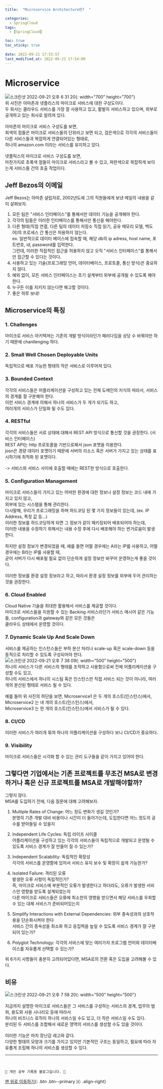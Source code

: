```yaml
---
title:  "Microservice Architecture란?  "

categories:
  - SpringCloud
tags:
  - [SpringCloud]

toc: true
toc_sticky: true
 
date: 2022-09-21 17:53:57
last_modified_at: 2022-09-21 17:54:00
---
```


# Microservice
![스크린샷 2022-09-21 오후 6 31 20](https://user-images.githubusercontent.com/59405576/191469513-68b79447-9f64-4954-9373-9637bb993183.png){: width="700" height="700"}<br>
위 사진은 아마존과 넷플리스의 마이크로 서비스에 대한 구성도이다.<br>
두 회사는 클라우드 서비스를 가장 잘 사용하고 있고, 활발히 서비스하고 있으며, 외부로 공개하고 있는 회사로 알려져 있다.<br><br>
아마존의 마이크로 서비스 구성도를 보면,<br>
회색의 점들은 마이크로 서비스들의 단위라고 보면 되고, 검은색으로 각각의 서비스들이 다른 서비스들과 복잡하게 연결되어있는 형태로,<br>
하나의 amazon.com 이라는 서비스를 유지하고 있다.<br><br>
넷플릭스의 마이크로 서비스 구성도를 보면,<br>
마찬가지로 초록색 점들이 마이크로 서비스라고 볼 수 있고, 파란색으로 복잡하게 보이는게 서비스들 간의 호출 작업이다. 

## Jeff Bezos의 이메일
Jeff Bezos는 아마존 설립자로, 2002년도에 그의 직원들에게 보낸 메일의 내용을 같이 살펴보자.

1. 모든 팀은 "서비스 인터페이스"를 통해서만 데이터 기능을 공개해야 한다.
2. 각각의 팀들은 이러한 인터페이스를 통해서만 통신을 해야한다. 
3. 다른 형태(직접 연결, 다른 팀의 데이터 저장소 직접 읽기, 공유 메모리 모델, 백도어)의 프로세스 간 통신은 허용하지 않는다.<br>
ex. 일반적으로 데이터 베이스에 접속할 때, 해당 db의 ip adress, host name, 포트번호, id, password를 입력한다.<br>
그런데, 이러한 직접적인 접근을 허용하지 않고 오직 "서비스 인터페이스"를 통해서만 접근할 수 있다는 것이다.
4. 사용하고 있는 기술(프로그래밍 언어, 데이터베이스, 프로토콜, 통신 방식)은 중요하지 않다.
5. 예외 없이, 모든 서비스 인터페이스는 초기 설계부터 외부에 공개될 수 있도록 해야한다.
6. 누구든 이를 지키지 않는다면 해고할 것이다.
7. 좋은 하루 보내!

## Microservice의 특징
### 1. Challenges
마이크로 서비스 아키텍쳐는 기존의 개발 방식이라던가 패러다임을 상당 수 바꿔야만 하기 때문에 chanllenging 하다.

### 2. Small Well Chosen Deployable Units
독립적으로 배포 가능한 형태의 작은 서비스로 이루어져 있다.

### 3. Bounded Context
각각의 서비스들은 어플리케이션을 구성하고 있는 전체 도메인의 지식의 따라서, 서비스의 경계를 잘 구분해야 한다.<br>
이런 서비스 경계에 의해서 하나의 서비스가 두 개가 되기도 하고,<br>
여러개의 서비스가 단일화 될 수도 있다.

### 4. RESTful
각각의 서비스들은 서로 상태에 대해서 REST API 방식으로 통신할 것을 권장한다. (서비스 인터페이스)<br>
REST API는 http 프로토콜을 기반으로해서 json 포맷을 이용한다.<br>
josn은 경량 데이터 포맷이기 때문에 서버의 리소스 혹은 서버가 가지고 있는 상태를 표시하기에 최적화 된 포맷이다.<br><br>
-> 서비스와 서비스 사이에 호출할 때에는 REST한 방식으로 호출한다.

### 5. Configuration Management
마이크로 서비스들이 가지고 있는 어떠한 환경에 대한 정보나 설정 정보는 코드 내에 가지고 있지 않고,<br>
외부에 있는 시스템을 통해 관리한다.<br>
다시말해, 우리가 프로그래밍을 하며 하드코딩 된 몇 가지 정보들이 있는데, (ex. IP Address, 특정 값 등...)<br>
이러한 정보를 하드코딩하게 되면 그 정보가 같이 패키징되어 배포되어야 하는데,<br>
이러한 내용을 수정하기 위해서는 내용 수정 후에 다시 배포해야 하는 번거로움이 발생한다.<br><br>
하지만 설정 정보가 변경되었을 때, 예를 들면 어떨 경우에는 A라는 IP를 사용하고, 어떨 경우에는 B라는 IP를 사용할 때,<br>
굳이 서버가 다시 배포될 필요 없이 단순하게 설정 정보만 바꾸어 운영하는게 좋을 것이다.<br><br>
이러한 정보를 환경 설정 정보라고 하고, 따라서 환경 설정 정보를 외부에 두어 관리하는 것을 권장한다.

### 6. Cloud Enabled
Cloud Native 기술을 최대한 활용해서 서비스를 제공할 것이다.<br>
마이크로 서비스들을 지원할 수 있는 Backing 서비스라던가 서비스 매시어 같은 기능들, configuration과 gateway와 같은 모든 것들은<br>
클라우드 상태에서 운영할 것이다.

### 7. Dynamic Scale Up And Scale Down
서비스를 제공하는 인스턴스들은 부하 분산 처리나 scale-up 혹은 scale-down 등을 동적으로 처리할 수 있도록 구성되어야 한다.<br>
![스크린샷 2022-09-21 오후 7 38 09](https://user-images.githubusercontent.com/59405576/191483461-45c7f64a-b298-4bfc-836e-f42e9afb86ff.png){: width="500" height="500"}<br>
하나의 서비스가 다른 서비스의 형태를 조작하고 사용함으로써 전체 어플리케이션을 구성할 수도 있고,<br>
하나의 서비스에서 하나의 시스팀 혹은 인스턴스만 직접 서비스 되는 것이 아니라, 여러 개의 분산된 형태로 서비스 될 수 있다.<br><br>
예를 들어 위 사진의 하단을 보면, Microservice1 은 두 개의 호스트(인스턴스)에서,<br>
Microservice2 는 네 개의 호스트(인스턴스)에서,<br>
Microservice3 는 한 개의 호스트(인스턴스)에서 서비스가 될 수 있다.<br>

### 8. CI/CD
이러한 서비스가 여러개 묶여 하나의 어플리케이션을 구성하다 보니 CI/CD가 중요하다.

### 9. Visibility
마이크로 서비스들은 시각화 할 수 있는 관리 도구들을 같이 가지고 있어야 한다.

## 그렇다면 기업에서는 기존 프로젝트를 무조건 MSA로 변경하거나 혹은 신규 프로젝트를 MSA로 개발해야할까?
그렇지 않다.<br>
MSA를 도입하기 전에, 다음 질문에 대해 고려해보자.<br>
1. Multiple Rates of Change: 어느 정도 변화가 생길 것인가?<br>
분명히 기존 개발 대비 비용이나 시간이 더 들어가는데, 도입한다면 어느 정도의 공수를 받아들일 수 있을지

2. Independent Life Cycles: 독립 라이프 사이클<br>
어플리케이션을 구성하고 있는 각각의 서비스들이 독립적으로 개발되고 운영될 수 있도록 서비스 경계가 잘 만들어 질 수 있는가?

3. Independent Scalability: 독립적인 확장성<br>
각각의 서비스를 운영함에 있어서 서비스 유지 보수 및 확장이 쉽게 가능한가?

4. Isolated Failure: 격리된 오류<br>
발생한 오류 사항이 독립적인가?<br>
즉, 마이크로 서비스에 부분적인 오류가 발생한다고 하더라도, 오류가 발생한 서비스만 영향을 받도록 설계되었는지<br>
다른 마이크로 서비스들은 오류에 최소한의 영향을 받으면서 해당 서비스를 우회할 수 있는 대체 서비스가 준비되어있는지

5. Simplify Interactions with External Dependencies: 외부 종속성과의 상호작용을 단순화시켜야 한다<br>
서비스 간의 종속성을 최소화 하고 응집력을 높일 수 있도록 서비스 경계가 잘 구분되어 있는가?

6. Polyglot Technology: 각각의 서비스에 맞는 여러가지 프로그램 언어와 데이터베이스를 자유롭게 선택할 수 있는가?<br>

위 6가지 사항들이 충분히 고려되어있다면, MSA로의 전환 혹은 도입을 고려해볼 수 있다.

## 비유
![스크린샷 2022-09-21 오후 7 58 20](https://user-images.githubusercontent.com/59405576/191487274-67058093-d1fe-42ce-8fff-954a778999da.png){: width="500" height="500"}<br><br>
지금까지 설명한 마이크로 서비스들은 그 서비스를 구성하는 서비스의 경계, 업무의 범위, 용도와 사용 시나리오 등에 따라서<br>
하나의 비즈니스 로직이 하나의 서비스일 수도 있고, 더 작은 서비스일 수도 있다.<br>
분리된 두 서비스를 조합해서 새로운 영역의 서비스를 생성할 수도 있을 것이다.<br><br>
이러한 기능은 마치 장난감 레고와 같다.<br>
다양한 형태의 모양과 크기를 가지고 있지만 기본적인 구조는 동일하고, 필요에 따라 자유롭게 조립해 하나의 서비스를 생성할 수 있다.





***
<br>


    💛 개인 공부 기록용 블로그입니다. 👻

[맨 위로 이동하기](#){: .btn .btn--primary }{: .align-right}